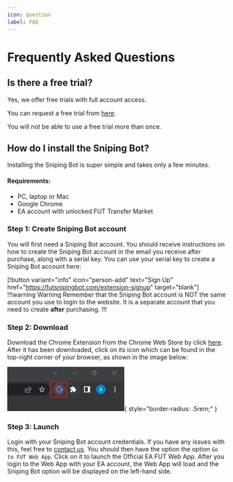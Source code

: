 ```yaml
---
icon: question
label: FAQ
---
```


# Frequently Asked Questions

## Is there a free trial?

Yes, we offer free trials with full account access.

You can request a free trial from [here](https://futsnipingbot.com/trial-signup).

You will not be able to use a free trial more than once.


## How do I install the Sniping Bot?

Installing the Sniping Bot is super simple and takes only a few minutes.
#### Requirements:
- PC, laptop or Mac
- Google Chrome
- EA account with unlocked FUT Transfer Market

### Step 1: Create Sniping Bot account
You will first need a Sniping Bot account. You should receive instructions on how to create the Sniping Bot account in the email you receive after purchase, along with a serial key. You can use your serial key to create a Sniping Bot account here:

[!button variant="info" icon="person-add" text="Sign Up" href="https://futsnipingbot.com/extension-signup" target="blank"]
!!!warning Warning
Remember that the Sniping Bot account is NOT the same account you use to login to the website. It is a separate account that you need to create **after** purchasing.
!!!

### Step 2: Download
Download the Chrome Extension from the Chrome Web Store by click [here](https://futsnipingbot.com/download). After it has been downloaded, click on its icon which can be found in the top-right corner of your browser, as shown in the image below:

![](/static/extension-icon.jpg){ style="border-radius: .5rem;" }

### Step 3: Launch
Login with your Sniping Bot account credentials. If you have any issues with this, feel free to [contact us](/contact.md). You should then have the option the option `Go to FUT Web App`. Click on it to launch the Official EA FUT Web App. After you login to the Web App with your EA account, the Web App will load and the Sniping Bot option will be displayed on the left-hand side.

